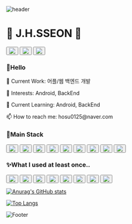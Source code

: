 
<!--
### Hi there 👋
**jhsseonn/jhsseonn** is a ✨ _special_ ✨ repository because its `README.md` (this file) appears on your GitHub profile.

Here are some ideas to get you started:

- 🔭 I’m currently working on ...
- 🌱 I’m currently learning ...
- 👯 I’m looking to collaborate on ...
- 🤔 I’m looking for help with ...
- 💬 Ask me about ...
- 📫 How to reach me: ...
- 😄 Pronouns: ...
- ⚡ Fun fact: ...

<img src="http://mazandi.herokuapp.com/api?handle={hosu0125}&theme=warm"/>
<div class="container">
  <div class="row">
    <div class="col-8">
      
      [![Anurag's GitHub stats](https://github-readme-stats.vercel.app/api?username=jhsseonn&show_icons=true&theme=radical)](https://github.com/jhsseonn/github-readme-stats)
      
    </div>
    <div class="col-4">
      
      [![Top Langs](https://github-readme-stats.vercel.app/api/top-langs/?username=jhsseonn&layout=compact)](https://github.com/jhsseonn/github-readme-stats)
      
    </div>   
  </div>
</div>
-->

![header](https://capsule-render.vercel.app/api?type=Cylinder&color=0:F2FFED,100:CEFBC9&height=120&section=header&text=Welcome👀&animation=twinkling&fontColor=2F4F4F&fontSize=40)

<h1> 🐳 J.H.SSEON 🐢 </h1>

<div class="container">
  <div class="row">
    <button type="button" class="btn btn-lg btn-outline-primary output col-5">
      <a href="https://github.com/jhsseonn"><img src="https://hits.seeyoufarm.com/api/count/incr/badge.svg?url=https%3A%2F%2Fgithub.com%2Fjhsseonn%2Fhit-counter&count_bg=%23000000&title_bg=%23000000&icon=github.svg&icon_color=%23FFFFFF&title=github&edge_flat=false"/></a>
    </button>
    <button type="button" class="btn btn-lg btn-outline-primary output col-5">
      <a href="https://blog.naver.com/hosu0125"><img src="https://img.shields.io/badge/Naver-03C75A?style=flat-square&logo=naver&logoColor=white"/></a>
    </button>
    <button type="button" class="btn btn-lg btn-outline-primary output col-5">
      <a href="https://www.instagram.com/jhssunnn/"><img src="https://img.shields.io/badge/Instagram-E4405F?style=flat-square&logo=instagram&logoColor=white"/></a>
    </button>
  </div>
</div>

<h3>👋Hello</h3>
<p>🔭 Current Work: 어플/웹 백엔드 개발</p>
<p>👀 Interests: Android, BackEnd </p>
<p>🌱 Current Learning: Android, BackEnd </p>
<p>📫 How to reach me: hosu0125@naver.com</p>

<h3>🌟Main Stack</h3>
<div class="container">
  <div class="row">
    <button type="button" class="btn btn-lg btn-outline-primary output col-5">
      <img src="https://img.shields.io/badge/Java-007396?style=flat-square&logo=Java&logoColor=white"/>
    </button>
    <button type="button" class="btn btn-lg btn-outline-primary output col-5">
      <img src="https://img.shields.io/badge/IntelliJ-000000?style=flat-square&logo=IntelliJ&logoColor=white"/>
    </button>
    <button type="button" class="btn btn-lg btn-outline-primary output col-5">
      <img src="https://img.shields.io/badge/Kotlin-7F52FF?style=flat-square&logo=Kotlin&logoColor=white"/>
    </button>
    <button type="button" class="btn btn-lg btn-outline-primary output col-5">
      <img src="https://img.shields.io/badge/Android Studio-3DDC84?style=flat-square&logo=Android Studio&logoColor=white"/>
    </button>
    <button type="button" class="btn btn-lg btn-outline-primary output col-5">
      <img src="https://img.shields.io/badge/Python-3776AB?style=flat-square&logo=Python&logoColor=white"/>
    </button>
    <button type="button" class="btn btn-lg btn-outline-primary output col-5">
      <img src="https://img.shields.io/badge/Xcode-147EFB?style=flat-square&logo=Xcode&logoColor=white"/>
    </button>
    <button type="button" class="btn btn-lg btn-outline-primary output col-5">
      <img src="https://img.shields.io/badge/Swift-F05138?style=flat-square&logo=Swift&logoColor=white"/>
    </button>
    <button type="button" class="btn btn-lg btn-outline-primary output col-5">
      <img src="https://img.shields.io/badge/Firebase-FFCA28?style=flat-square&logo=Firebase&logoColor=white"/>
    </button>
    <button type="button" class="btn btn-lg btn-outline-primary output col-5">
      <img src="https://img.shields.io/badge/VSCode-007ACC?style=flat-square&logo=Visual Studio Code&logoColor=white"/>
    </button>
  </div>
</div>

<h3>✨What I used at least once..</h3>
<div class="container">
  <div class="row">
    <button type="button" class="btn btn-lg btn-outline-primary output col-5">
      <img src="https://img.shields.io/badge/Linux-FCC624?style=flat-square&logo=Linux&logoColor=white"/>
    </button>
    <button type="button" class="btn btn-lg btn-outline-primary output col-5">
      <img src="https://img.shields.io/badge/TensorFlow-FF6F00?style=flat-square&logo=TensorFlow&logoColor=white"/>
    </button>
    <button type="button" class="btn btn-lg btn-outline-primary output col-5">
      <img src="https://img.shields.io/badge/Anaconda-44A833?style=flat-square&logo=Anaconda&logoColor=white"/>
    </button>
    <button type="button" class="btn btn-lg btn-outline-primary output col-5">
      <img src="https://img.shields.io/badge/Jupyter-F37626?style=flat-square&logo=Jupyter&logoColor=white"/>
    </button>
    <button type="button" class="btn btn-lg btn-outline-primary output col-5">
      <img src="https://img.shields.io/badge/Google Colab-F9AB00?style=flat-square&logo=Google Colab&logoColor=white"/>
    </button>
    <button type="button" class="btn btn-lg btn-outline-primary output col-5">
      <img src="https://img.shields.io/badge/Figma-F24E1E?style=flat-square&logo=Figma&logoColor=white"/>
    </button>
    <button type="button" class="btn btn-lg btn-outline-primary output col-5">
      <img src="https://img.shields.io/badge/HTML-E34F26?style=flat-square&logo=HTML5&logoColor=white"/>
    </button>
    <button type="button" class="btn btn-lg btn-outline-primary output col-5">
      <img src="https://img.shields.io/badge/CSS-1572B6?style=flat-square&logo=CSS3&logoColor=white"/>
    </button>
  </div>
</div>


[![Anurag's GitHub stats](https://github-readme-stats.vercel.app/api?username=jhsseonn&show_icons=true&theme=cobalt)](https://github.com/jhsseonn/github-readme-stats)

[![Top Langs](https://github-readme-stats.vercel.app/api/top-langs/?username=jhsseonn&layout=compact&theme=cobalt)](https://github.com/jhsseonn/github-readme-stats)

![Footer](https://capsule-render.vercel.app/api?type=waving&color=8FBC8F&height=200&section=footer)
